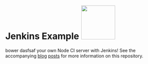 # Jenkins Example <img src="https://raw.github.com/strongloop-community/jenkins-example/master/fake-status-icon.png" width="106px"/>

bower dasfsaf your own Node CI server with Jenkins!  See the accompanying [blog](http://strongloop.com/strongblog/roll-your-own-node-js-ci-server-with-jenkins-part-1/) [posts](http://strongloop.com/strongblog/roll-your-own-node-js-ci-server-with-jenkins-part-2/) for more information on this repository.
